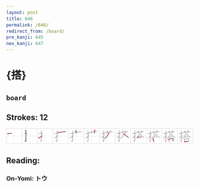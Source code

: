 ```yaml
---
layout: post
title: 646
permalink: /646/
redirect_from: /board/
pre_kanji: 645
nex_kanji: 647
---
```


# {搭}

## `board`

## Strokes: 12

<div class="stroke"><img src="../images/E690AD.png" /></div>

## Reading:

### On-Yomi: トウ
